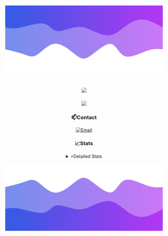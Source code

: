 ![Header](./header.png)
<div align="center">

<h1 align="center">
  <a href="https://git.io/typing-svg">
    <img src="https://readme-typing-svg.herokuapp.com/?lines=Hello,+There!+👋;This+is+chicho.;CEO+on+Hely+Development....;&center=true&size=25">
  </a>
</h1>
  
<p align="center">
  <img src="https://lanyard.cnrad.dev/api/852683595378196480" />
</p>

### 📫Contact
  [![Email](https://img.shields.io/badge/Email-gastondalla@gmail.com-04619f?style=for-the-badge&logo=gmail&logoColor=white)](mailto:gastondalla@gmail.com)
</br>  
### 📈Stats
<details>
    <summary> ⚡Detailed Stats</summary>
    <br/>

<!--START_SECTION:waka-->
![Code Time](http://img.shields.io/badge/Code%20Time-234%20hrs%2016%20mins-blue)

![Profile Views](http://img.shields.io/badge/Profile%20Views-0-blue)

**🐱 My GitHub Data** 

> 📦 41.9 kB Used in GitHub's Storage 
 > 
> 🏆 17 Contributions in the Year 2023
 > 
> 🚫 Not Opted to Hire
 > 
> 📜 7 Public Repositories 
 > 
> 🔑 9 Private Repositories 
 > 
**I'm a Night 🦉** 

```text
🌞 Morning                13 commits          ██░░░░░░░░░░░░░░░░░░░░░░░   06.40 % 
🌆 Daytime                26 commits          ███░░░░░░░░░░░░░░░░░░░░░░   12.81 % 
🌃 Evening                102 commits         █████████████░░░░░░░░░░░░   50.25 % 
🌙 Night                  62 commits          ████████░░░░░░░░░░░░░░░░░   30.54 % 
```
📅 **I'm Most Productive on Wednesday** 

```text
Monday                   13 commits          ██░░░░░░░░░░░░░░░░░░░░░░░   06.40 % 
Tuesday                  37 commits          █████░░░░░░░░░░░░░░░░░░░░   18.23 % 
Wednesday                42 commits          █████░░░░░░░░░░░░░░░░░░░░   20.69 % 
Thursday                 24 commits          ███░░░░░░░░░░░░░░░░░░░░░░   11.82 % 
Friday                   29 commits          ████░░░░░░░░░░░░░░░░░░░░░   14.29 % 
Saturday                 23 commits          ███░░░░░░░░░░░░░░░░░░░░░░   11.33 % 
Sunday                   35 commits          ████░░░░░░░░░░░░░░░░░░░░░   17.24 % 
```


📊 **This Week I Spent My Time On** 

```text
🕑︎ Time Zone: America/Argentina/Buenos_Aires

💬 Programming Languages: 
HTML                     6 hrs 49 mins       ███████████░░░░░░░░░░░░░░   45.62 % 
Python                   4 hrs 42 mins       ████████░░░░░░░░░░░░░░░░░   31.48 % 
SCSS                     2 hrs 31 mins       ████░░░░░░░░░░░░░░░░░░░░░   16.82 % 
CSS                      46 mins             █░░░░░░░░░░░░░░░░░░░░░░░░   05.19 % 
Other                    3 mins              ░░░░░░░░░░░░░░░░░░░░░░░░░   00.44 % 

🔥 Editors: 
VS Code                  14 hrs 52 mins      █████████████████████████   99.37 % 
Visual Studio            5 mins              ░░░░░░░░░░░░░░░░░░░░░░░░░   00.63 % 

🐱‍💻 Projects: 
Unknown Project          7 hrs 46 mins       █████████████░░░░░░░░░░░░   51.94 % 
pagina-1                 4 hrs 32 mins       ████████░░░░░░░░░░░░░░░░░   30.33 % 
ocean-backend            1 hr 36 mins        ███░░░░░░░░░░░░░░░░░░░░░░   10.70 % 
web                      26 mins             █░░░░░░░░░░░░░░░░░░░░░░░░   02.93 % 
Coder                    19 mins             █░░░░░░░░░░░░░░░░░░░░░░░░   02.22 % 

💻 Operating System: 
Windows                  14 hrs 57 mins      █████████████████████████   100.00 % 
```

**I Mostly Code in JavaScript** 

```text
JavaScript               8 repos             █████████░░░░░░░░░░░░░░░░   36.36 % 
CSS                      3 repos             ███░░░░░░░░░░░░░░░░░░░░░░   13.64 % 
HTML                     2 repos             ██░░░░░░░░░░░░░░░░░░░░░░░   09.09 % 
C#                       2 repos             ██░░░░░░░░░░░░░░░░░░░░░░░   09.09 % 
Batchfile                1 repo              █░░░░░░░░░░░░░░░░░░░░░░░░   04.55 % 
```




 Last Updated on 22/07/2023 06:14:39 UTC
<!--END_SECTION:waka-->
</details>

![Footer](./footer.png)

